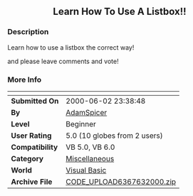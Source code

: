 ﻿<div align="center">

## Learn How To Use A Listbox\!\!


</div>

### Description

Learn how to use a listbox the correct way!

and please leave comments and vote!
 
### More Info
 


<span>             |<span>
---                |---
**Submitted On**   |2000-06-02 23:38:48
**By**             |[AdamSpicer](https://github.com/Planet-Source-Code/PSCIndex/blob/master/ByAuthor/adamspicer.md)
**Level**          |Beginner
**User Rating**    |5.0 (10 globes from 2 users)
**Compatibility**  |VB 5\.0, VB 6\.0
**Category**       |[Miscellaneous](https://github.com/Planet-Source-Code/PSCIndex/blob/master/ByCategory/miscellaneous__1-1.md)
**World**          |[Visual Basic](https://github.com/Planet-Source-Code/PSCIndex/blob/master/ByWorld/visual-basic.md)
**Archive File**   |[CODE\_UPLOAD6367632000\.zip](https://github.com/Planet-Source-Code/adamspicer-learn-how-to-use-a-listbox__1-8581/archive/master.zip)









